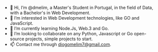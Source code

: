 - 👋 Hi, I’m @dmelim, a Master's Student in Portugal, in the field of Data, with a Bachelor's in Web Development. 
- 👀 I’m interested in Web Development technologies, like GO and JavaScript. 
- 🌱 I’m currently learning Node.Js, Web.3 and Go.  
- 🤝 I’m looking to collaborate on any Python, Javascript or Go open-source projects, simple projects to start. 
- 📫 Contact me through diogomelim7@gmail.com. 

